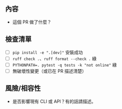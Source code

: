 ## 內容
- 這個 PR 做了什麼？

## 檢查清單
- [ ] `pip install -e ".[dev]"` 安裝成功
- [ ] `ruff check .`、`ruff format --check .` 綠
- [ ] `PYTHONPATH=. pytest -q tests -k "not online"` 綠
- [ ] 無破壞性變更（或已在 PR 描述清楚）

## 風險/相容性
- 是否影響現有 CLI 或 API？有的話請描述。
